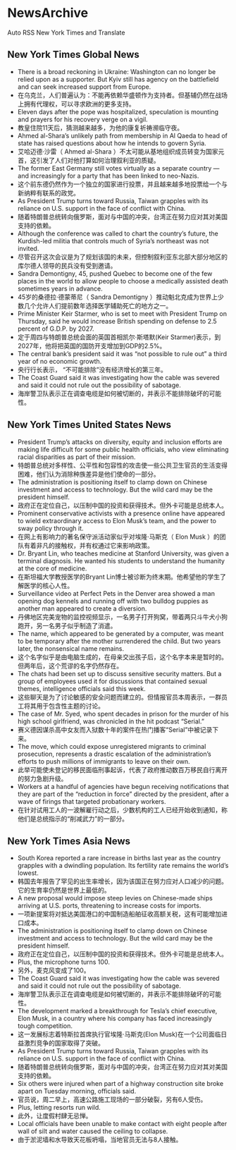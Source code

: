 # NewsArchive
Auto RSS New York Times and Translate

## New York Times Global News
* There is a broad reckoning in Ukraine: Washington can no longer be relied upon as a supporter. But Kyiv still has agency on the battlefield and can seek increased support from Europe.
* 在乌克兰，人们普遍认为：不能再依赖华盛顿作为支持者。但基辅仍然在战场上拥有代理权，可以寻求欧洲的更多支持。
* Eleven days after the pope was hospitalized, speculation is mounting and prayers for his recovery verge on a vigil.
* 教皇住院11天后，猜测越来越多，为他的康复祈祷濒临守夜。
* Ahmed al-Shara’s unlikely path from membership in Al Qaeda to head of state has raised questions about how he intends to govern Syria.
* 艾哈迈德·沙雷（ Ahmed al-Shara ）不太可能从基地组织成员转变为国家元首，这引发了人们对他打算如何治理叙利亚的质疑。
* The former East Germany still votes virtually as a separate country — and increasingly for a party that has been linked to neo-Nazis.
* 这个前东德仍然作为一个独立的国家进行投票，并且越来越多地投票给一个与新纳粹有联系的政党。
* As President Trump turns toward Russia, Taiwan grapples with its reliance on U.S. support in the face of conflict with China.
* 随着特朗普总统转向俄罗斯，面对与中国的冲突，台湾正在努力应对其对美国支持的依赖。
* Although the conference was called to chart the country’s future, the Kurdish-led militia that controls much of Syria’s northeast was not invited.
* 尽管召开这次会议是为了规划该国的未来，但控制叙利亚东北部大部分地区的库尔德人领导的民兵没有受到邀请。
* Sandra Demontigny, 45, pushed Quebec to become one of the few places in the world to allow people to choose a medically assisted death sometimes years in advance.
* 45岁的桑德拉·德蒙蒂尼（ Sandra Demontigny ）推动魁北克成为世界上少数几个允许人们提前数年选择医学辅助死亡的地方之一。
* Prime Minister Keir Starmer, who is set to meet with President Trump on Thursday, said he would increase British spending on defense to 2.5 percent of G.D.P. by 2027.
* 定于周四与特朗普总统会面的英国首相凯尔·斯塔默(Keir Starmer)表示，到2027年，他将把英国的国防开支增加到GDP的2.5%。
* The central bank’s president said it was “not possible to rule out” a third year of no economic growth.
* 央行行长表示， “不可能排除”没有经济增长的第三年。
* The Coast Guard said it was investigating how the cable was severed and said it could not rule out the possibility of sabotage.
* 海岸警卫队表示正在调查电缆是如何被切断的，并表示不能排除破坏的可能性。

## New York Times United States News
* President Trump’s attacks on diversity, equity and inclusion efforts are making life difficult for some public health officials, who view eliminating racial disparities as part of their mission.
* 特朗普总统对多样性、公平性和包容性的攻击使一些公共卫生官员的生活变得困难，他们认为消除种族差异是他们使命的一部分。
* The administration is positioning itself to clamp down on Chinese investment and access to technology. But the wild card may be the president himself.
* 政府正在定位自己，以压制中国的投资和获得技术。但外卡可能是总统本人。
* Prominent conservative activists with a presence online have appeared to wield extraordinary access to Elon Musk’s team, and the power to sway policy through it.
* 在网上有影响力的著名保守派活动家似乎对埃隆·马斯克（ Elon Musk ）的团队有着非凡的接触权，并有权通过它来影响政策。
* Dr. Bryant Lin, who teaches medicine at Stanford University, was given a terminal diagnosis. He wanted his students to understand the humanity at the core of medicine.
* 在斯坦福大学教授医学的Bryant Lin博士被诊断为终末期。他希望他的学生了解医学的核心人性。
* Surveillance video at Perfect Pets in the Denver area showed a man opening dog kennels and running off with two bulldog puppies as another man appeared to create a diversion.
* 丹佛地区完美宠物的监控视频显示，一名男子打开狗窝，带着两只斗牛犬小狗跑开，另一名男子似乎制造了消遣。
* The name, which appeared to be generated by a computer, was meant to be temporary after the mother surrendered the child. But two years later, the nonsensical name remains.
* 这个名字似乎是由电脑生成的，在母亲交出孩子后，这个名字本来是暂时的。但两年后，这个荒谬的名字仍然存在。
* The chats had been set up to discuss sensitive security matters. But a group of employees used it for discussions that contained sexual themes, intelligence officials said this week.
* 这些聊天是为了讨论敏感的安全问题而建立的。但情报官员本周表示，一群员工将其用于包含性主题的讨论。
* The case of Mr. Syed, who spent decades in prison for the murder of his high school girlfriend, was chronicled in the hit podcast “Serial.”
* 赛义德因谋杀高中女友而入狱数十年的案件在热门播客“Serial”中被记录下来。
* The move, which could expose unregistered migrants to criminal prosecution, represents a drastic escalation of the administration’s efforts to push millions of immigrants to leave on their own.
* 此举可能使未登记的移民面临刑事起诉，代表了政府推动数百万移民自行离开的努力急剧升级。
* Workers at a handful of agencies have begun receiving notifications that they are part of the “reduction in force” directed by the president, after a wave of firings that targeted probationary workers.
* 在针对试用工人的一波解雇行动之后，少数机构的工人已经开始收到通知，称他们是总统指示的“削减武力”的一部分。

## New York Times Asia News
* South Korea reported a rare increase in births last year as the country grapples with a dwindling population. Its fertility rate remains the world’s lowest.
* 韩国去年报告了罕见的出生率增长，因为该国正在努力应对人口减少的问题。它的生育率仍然是世界上最低的。
* A new proposal would impose steep levies on Chinese-made ships arriving at U.S. ports, threatening to increase costs for imports.
* 一项新提案将对抵达美国港口的中国制造船舶征收高额关税，这有可能增加进口成本。
* The administration is positioning itself to clamp down on Chinese investment and access to technology. But the wild card may be the president himself.
* 政府正在定位自己，以压制中国的投资和获得技术。但外卡可能是总统本人。
* Plus, the microphone turns 100.
* 另外，麦克风变成了100。
* The Coast Guard said it was investigating how the cable was severed and said it could not rule out the possibility of sabotage.
* 海岸警卫队表示正在调查电缆是如何被切断的，并表示不能排除破坏的可能性。
* The development marked a breakthrough for Tesla’s chief executive, Elon Musk, in a country where his company has faced increasingly tough competition.
* 这一发展标志着特斯拉首席执行官埃隆·马斯克(Elon Musk)在一个公司面临日益激烈竞争的国家取得了突破。
* As President Trump turns toward Russia, Taiwan grapples with its reliance on U.S. support in the face of conflict with China.
* 随着特朗普总统转向俄罗斯，面对与中国的冲突，台湾正在努力应对其对美国支持的依赖。
* Six others were injured when part of a highway construction site broke apart on Tuesday morning, officials said.
* 官员说，周二早上，高速公路施工现场的一部分破裂，另有6人受伤。
* Plus, letting resorts run wild.
* 此外，让度假村肆无忌惮。
* Local officials have been unable to make contact with eight people after wall of silt and water caused the ceiling to collapse.
* 由于淤泥墙和水导致天花板坍塌，当地官员无法与8人接触。

